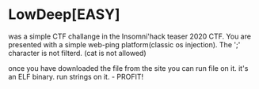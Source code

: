 
# LowDeep[EASY]

was a simple CTF challange in the Insomni'hack teaser 2020 CTF.
You are presented with a simple web-ping platform(classic os injection).
The ';' character is not filterd.
(cat is not allowed)

once you have downloaded the file from the site you can run file on it.
it's an ELF binary.
run strings on it. - PROFIT!
